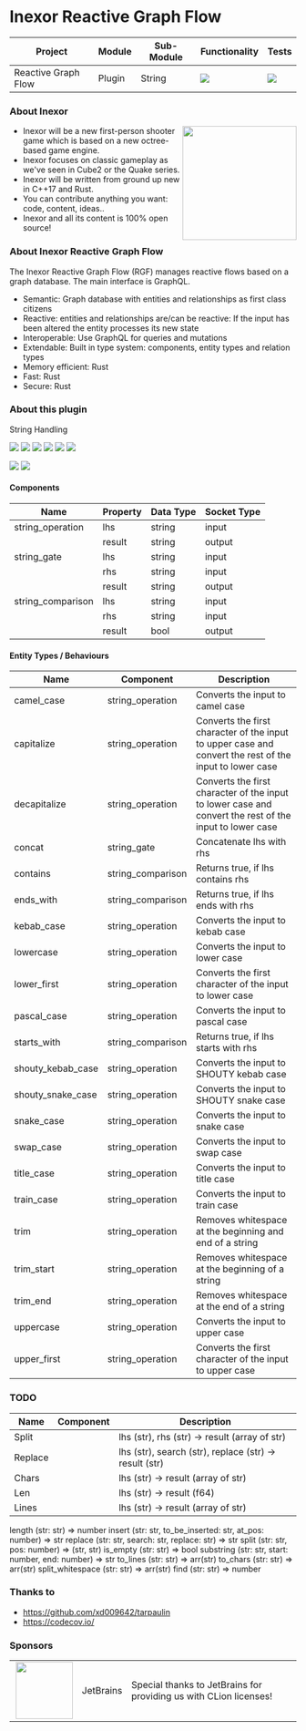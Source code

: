 # Inexor Reactive Graph Flow

| Project             | Module | Sub-Module | Functionality                                                        | Tests                                                                                                                                                      |
|---------------------|--------|------------|----------------------------------------------------------------------|------------------------------------------------------------------------------------------------------------------------------------------------------------|
| Reactive Graph Flow | Plugin | String     | <img src="https://img.shields.io/badge/state-completed-brightgreen"> | [<img src="https://img.shields.io/codecov/c/github/inexorgame/inexor-rgf-plugin-string">](https://app.codecov.io/gh/inexorgame/inexor-rgf-plugin-string)   |

### About Inexor

<a href="https://inexor.org/">
<img align="right" width="200" height="200" src="https://raw.githubusercontent.com/inexorgame/inexor-rgf-plugin-string/main/docs/images/inexor_2.png">
</a>

* Inexor will be a new first-person shooter game which is based on a new octree-based game engine.
* Inexor focuses on classic gameplay as we've seen in Cube2 or the Quake series.
* Inexor will be written from ground up new in C++17 and Rust.
* You can contribute anything you want: code, content, ideas..
* Inexor and all its content is 100% open source!

### About Inexor Reactive Graph Flow

The Inexor Reactive Graph Flow (RGF) manages reactive flows based on a graph database. The main interface is GraphQL.

* Semantic: Graph database with entities and relationships as first class citizens
* Reactive: entities and relationships are/can be reactive: If the input has been altered the entity processes its new state
* Interoperable: Use GraphQL for queries and mutations
* Extendable: Built in type system: components, entity types and relation types
* Memory efficient: Rust
* Fast: Rust
* Secure: Rust

### About this plugin

String Handling

[<img src="https://img.shields.io/badge/Language-Rust-brightgreen">](https://www.rust-lang.org/)
[<img src="https://img.shields.io/badge/Platforms-Linux%20%26%20Windows-brightgreen">]()
[<img src="https://img.shields.io/github/workflow/status/inexorgame/inexor-rgf-plugin-string/Rust">](https://github.com/inexorgame/inexor-rgf-plugin-string/actions?query=workflow%3ARust)
[<img src="https://img.shields.io/github/last-commit/inexorgame/inexor-rgf-plugin-string">]()
[<img src="https://img.shields.io/github/languages/code-size/inexorgame/inexor-rgf-plugin-string">]()
[<img src="https://img.shields.io/codecov/c/github/inexorgame/inexor-rgf-plugin-string">](https://app.codecov.io/gh/inexorgame/inexor-rgf-plugin-string)

[<img src="https://img.shields.io/github/license/inexorgame/inexor-rgf-plugin-string">](https://github.com/inexorgame/inexor-rgf-plugin-string/blob/main/LICENSE)
[<img src="https://img.shields.io/discord/698219248954376256?logo=discord">](https://discord.com/invite/acUW8k7)

#### Components

| Name              | Property | Data Type | Socket Type |
|-------------------|----------|-----------|-------------|
| string_operation  | lhs      | string    | input       |
|                   | result   | string    | output      |
| string_gate       | lhs      | string    | input       |
|                   | rhs      | string    | input       |
|                   | result   | string    | output      |
| string_comparison | lhs      | string    | input       |
|                   | rhs      | string    | input       |
|                   | result   | bool      | output      |

#### Entity Types / Behaviours

| Name              | Component         | Description                                                                                             |
|-------------------|-------------------|---------------------------------------------------------------------------------------------------------|
| camel_case        | string_operation  | Converts the input to camel case                                                                        |
| capitalize        | string_operation  | Converts the first character of the input to upper case and convert the rest of the input to lower case |
| decapitalize      | string_operation  | Converts the first character of the input to lower case and convert the rest of the input to lower case |
| concat            | string_gate       | Concatenate lhs with rhs                                                                                |
| contains          | string_comparison | Returns true, if lhs contains rhs                                                                       |
| ends_with         | string_comparison | Returns true, if lhs ends with rhs                                                                      |
| kebab_case        | string_operation  | Converts the input to kebab case                                                                        |
| lowercase         | string_operation  | Converts the input to lower case                                                                        |
| lower_first       | string_operation  | Converts the first character of the input to lower case                                                 |
| pascal_case       | string_operation  | Converts the input to pascal case                                                                       |
| starts_with       | string_comparison | Returns true, if lhs starts with rhs                                                                    |
| shouty_kebab_case | string_operation  | Converts the input to SHOUTY kebab case                                                                 |
| shouty_snake_case | string_operation  | Converts the input to SHOUTY snake case                                                                 |
| snake_case        | string_operation  | Converts the input to snake case                                                                        |
| swap_case         | string_operation  | Converts the input to swap case                                                                         |
| title_case        | string_operation  | Converts the input to title case                                                                        |
| train_case        | string_operation  | Converts the input to train case                                                                        |
| trim              | string_operation  | Removes whitespace at the beginning and end of a string                                                 |
| trim_start        | string_operation  | Removes whitespace at the beginning of a string                                                         |
| trim_end          | string_operation  | Removes whitespace at the end of a string                                                               |
| uppercase         | string_operation  | Converts the input to upper case                                                                        |
| upper_first       | string_operation  | Converts the first character of the input to upper case                                                 |

### TODO

| Name       | Component        | Description                                              |
|------------|------------------|----------------------------------------------------------|
| Split      |                  | lhs (str), rhs (str) -> result (array of str)            |
| Replace    |                  | lhs (str), search (str), replace (str) -> result (str)   |
| Chars      |                  | lhs (str) -> result (array of str)                       |
| Len        |                  | lhs (str) -> result (f64)                                |
| Lines      |                  | lhs (str) -> result (array of str)                       |

length (str: str) => number
insert (str: str, to_be_inserted: str, at_pos: number) => str
replace (str: str, search: str, replace: str) => str
split (str: str, pos: number) => (str, str)
is_empty (str: str) => bool
substring (str: str, start: number, end: number) => str
to_lines (str: str) => arr(str)
to_chars (str: str) => arr(str)
split_whitespace (str: str) => arr(str)
find (str: str) => number

### Thanks to

* https://github.com/xd009642/tarpaulin
* https://codecov.io/

### Sponsors

|                                                                                                                                                                                                                              |           |                                                                   |
|------------------------------------------------------------------------------------------------------------------------------------------------------------------------------------------------------------------------------|-----------|-------------------------------------------------------------------|
| <a href="https://www.jetbrains.com/?from=github.com/inexorgame"><img align="right" width="100" height="100" src="https://raw.githubusercontent.com/inexorgame/inexor-rgf-plugin-string/main/docs/images/icon_CLion.svg"></a> | JetBrains | Special thanks to JetBrains for providing us with CLion licenses! |
